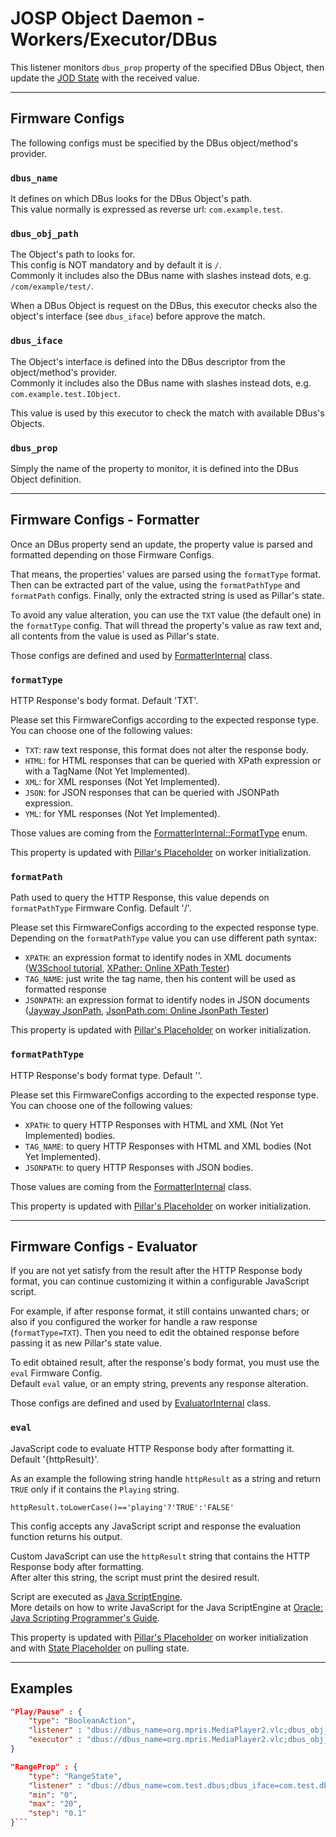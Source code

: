 # JOSP Object Daemon - Workers/Executor/DBus


This listener monitors ```dbus_prop``` property of the specified DBus Object,
then update the [JOD State](../../specs/pillars.md#states) with the received value.

---

## Firmware Configs

The following configs must be specified by the DBus object/method's provider.

### ```dbus_name```

It defines on which DBus looks for the DBus Object's path.<br/>
This value normally is expressed as reverse url: `com.example.test`.

### ```dbus_obj_path```

The Object's path to looks for.<br/>
This config is NOT mandatory and by default it is `/`.<br/>
Commonly it includes also the DBus name with slashes instead dots, e.g. `/com/example/test/`.

When a DBus Object is request on the DBus, this executor checks also the object's
interface (see `dbus_iface`) before approve the match.

### ```dbus_iface```

The Object's interface is defined into the DBus descriptor from the object/method's
provider.<br/>
Commonly it includes also the DBus name with slashes instead dots, e.g. `com.example.test.IObject`.

This value is used by this executor to check the match with available DBus's Objects.

### ```dbus_prop```

Simply the name of the property to monitor, it is defined into the DBus Object definition.

---

## Firmware Configs - Formatter

Once an DBus property send an update, the property value is parsed and
formatted depending on those Firmware Configs.

That means, the properties' values are parsed using the ```formatType``` format.
Then can be extracted part of the value, using the ```formatPathType``` and
```formatPath``` configs. Finally, only the extracted string is used as Pillar's
state.

To avoid any value alteration, you can use the ```TXT``` value (the default one) in
the ```formatType``` config. That will thread the property's value as raw text and,
all contents from the value is used as Pillar's state.

Those configs are defined and used by [FormatterInternal](/src/main/java/com/robypomper/josp/jod/executor/impls/http/FormatterInternal.java) class.

### ```formatType```

HTTP Response's body format. Default 'TXT'.

Please set this FirmwareConfigs according to the expected response type.<br/>
You can choose one of the following values:

* ```TXT```: raw text response, this format does not alter the response body.
* ```HTML```: for HTML responses that can be queried with XPath expression or with a TagName (Not Yet Implemented).
* ```XML```: for XML responses (Not Yet Implemented).
* ```JSON```: for JSON responses that can be queried with JSONPath expression.
* ```YML```: for YML responses (Not Yet Implemented).

Those values are coming from the [FormatterInternal::FormatType](/src/main/java/com/robypomper/josp/jod/executor/impls/http/FormatterInternal.java) enum.

This property is updated with [Pillar's Placeholder](../../specs/workers_placeholders.md#pillar)
on worker initialization.

### ```formatPath```

Path used to query the HTTP Response, this value depends on ```formatPathType```
Firmware Config. Default '/'.

Please set this FirmwareConfigs according to the expected response type.<br/>
Depending on the ```formatPathType``` value you can use different path syntax:

* ```XPATH```: an expression format to identify nodes in XML documents ([W3School tutorial](https://www.w3schools.com/xml/xpath_intro.asp), [XPather: Online XPath Tester](http://xpather.com/))
* ```TAG_NAME```: just write the tag name, then his content will be used as formatted response
* ```JSONPATH```: an expression format to identify nodes in JSON documents ([Jayway JsonPath](https://github.com/json-path/JsonPath), [JsonPath.com: Online JsonPath Tester](https://jsonpath.com/))

This property is updated with [Pillar's Placeholder](../../specs/workers_placeholders.md#pillar)
on worker initialization.

### ```formatPathType```

HTTP Response's body format type. Default ''.

Please set this FirmwareConfigs according to the expected response type.<br/>
You can choose one of the following values:

* ```XPATH```: to query HTTP Responses with HTML and XML (Not Yet Implemented) bodies.
* ```TAG_NAME```: to query HTTP Responses with HTML and XML bodies (Not Yet Implemented).
* ```JSONPATH```: to query HTTP Responses with JSON bodies.

Those values are coming from the [FormatterInternal](/src/main/java/com/robypomper/josp/jod/executor/impls/http/FormatterInternal.java) class.

This property is updated with [Pillar's Placeholder](../../specs/workers_placeholders.md#pillar)
on worker initialization.

---

## Firmware Configs - Evaluator

If you are not yet satisfy from the result after the HTTP Response body format,
you can continue customizing it within a configurable JavaScript script.

For example, if after response format, it still contains unwanted chars; or also
if you configured the worker for handle a raw response  (```formatType=TXT```).
Then you need to edit the obtained response before passing it as new Pillar's
state value.

To edit obtained result, after the response's body format, you must use the
```eval``` Firmware Config.<br/>
Default ```eval``` value, or an empty string, prevents any response alteration.

Those configs are defined and used by [EvaluatorInternal](/src/main/java/com/robypomper/josp/jod/executor/impls/http/EvaluatorInternal.java) class.

### ```eval```

JavaScript code to evaluate HTTP Response body after formatting it. Default
'{httpResult}'.

As an example the following string handle `httpResult` as a string and return
`TRUE` only if it contains the `Playing` string.

`httpResult.toLowerCase()=='playing'?'TRUE':'FALSE'`

This config accepts any JavaScript script and response the evaluation function
returns his output.

Custom JavaScript can use the ```httpResult``` string that contains the HTTP Response
body after formatting.<br/>
After alter this string, the script must print the desired result.

Script are executed as [Java ScriptEngine](https://docs.oracle.com/javase/8/docs/api/javax/script/ScriptEngine.html).<br/>
More details on how to write JavaScript for the Java ScriptEngine at [Oracle: Java Scripting Programmer's Guide](https://docs.oracle.com/javase/7/docs/technotes/guides/scripting/programmer_guide/).

This property is updated with [Pillar's Placeholder](../../specs/workers_placeholders.md#pillar)
on worker initialization and with [State Placeholder](../../specs/workers_placeholders.md#state)
on pulling state.

---

## Examples

```json title="struct.jod: BoolenState/DBus @ JOD Struct DBus file"
"Play/Pause" : {
    "type": "BooleanAction",
    "listener" : "dbus://dbus_name=org.mpris.MediaPlayer2.vlc;dbus_obj_path=/org/mpris/MediaPlayer2;dbus_iface=org.mpris.MediaPlayer2.Player;dbus_prop=PlaybackStatus;init_data=1;",
    "executor" : "dbus://dbus_name=org.mpris.MediaPlayer2.vlc;dbus_obj_path=/org/mpris/MediaPlayer2;dbus_iface=org.mpris.MediaPlayer2.Player;dbus_method=PlayPause;dbus_method_params="
}
```

```json title="struct.jod: RangeState/DBus @ JOD Struct DBus file"
"RangeProp" : {
    "type": "RangeState",
    "listener" : "dbus://dbus_name=com.test.dbus;dbus_iface=com.test.dbus.ITest;dbus_prop=property1;init_data=1;",
    "min": "0",
    "max": "20",
    "step": "0.1"
}```
